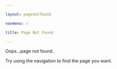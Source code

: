 ```yaml
---

layout: pagenotfound

navmenu: /

title: Page Not Found

---
```

Oops...page not found.

Try using the navigation to find the page you want.
